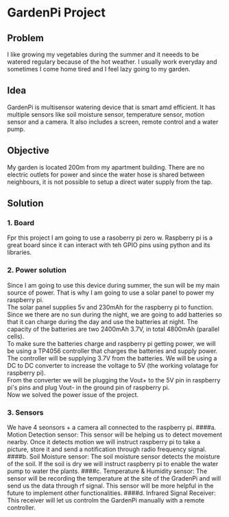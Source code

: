 # GardenPi Project
## Problem
I like growing my vegetables during the summer and it neeeds to be watered regulary because of the hot weather. I usually work everyday and sometimes I come home tired and I feel lazy going to my garden.
## Idea
GardenPi is multisensor watering device that is smart amd efficient. It has multiple sensors like soil moisture sensor, temperature sensor, motion sensor and a camera. It also includes a screen, remote control and a water pump.
## Objective
My garden is located 200m from my apartment building. There are no electric outlets for power and since the water hose is shared between neighbours, it is not possible to setup a direct water supply from the tap.
## Solution
### 1. Board
Fpr this project I am going to use a rasoberry pi zero w. Raspberry pi is a great board since it can interact with teh GPIO pins using python and its libraries.
### 2. Power solution
Since I am going to use this device during summer, the sun will be my main source of power. That is why I am going to use a solar panel to power my raspberry pi.<br>
The solar panel supplies 5v and 230mAh for the raspberry pi to function. Since we there are no sun during the night, we are going to add batteries so that it can charge during the day and use the batteries at night. The capacity of the batteries are two 2400mAh 3.7V, in total 4800mAh (parallel cells).<br>
To make sure the batteries charge and raspberry pi getting power, we will be using a TP4056 controller that charges the batteries and supply power.<br>
The controller will be supplying 3.7V from the batteries. We will be using a DC to DC converter to increase the voltage to 5V (the working volatage for raspberry pi).<br>
From the converter we will be plugging the Vout+ to the 5V pin in raspberry pi's pins and plug Vout- in the ground pin of raspberry pi.<br>
Now we solved the power issue of the project.<br>
### 3. Sensors
We have 4 seonsors + a camera all connected to the raspberry pi.
####a. Motion Detection sensor:
This sensor will be helping us to detect movement nearby. Once it detects motion we will instruct raspberry pi to take a picture, store it and send a notification through radio frequency signal.
####b. Soil Moisture sensor:
The soil moisture sensor detects the moisture of the soil. If the soil is dry we will instruct raspberry pi to enable the water pump to water the plants.
####c. Temperature & Humidity sensor:
The sensor will be recording the temperature at the site of the GradenPi and will send us the data through rf signal. This sensor will be more helpful in the future to implement other functionalities.
####d. Infrared Signal Receiver:
This receiver will let us controlm the GardenPi manually with a remote controller.
